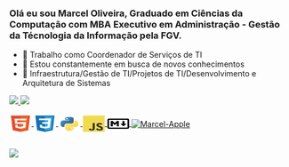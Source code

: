 ### Olá eu sou Marcel Oliveira, Graduado em Ciências da Computação com MBA Executivo em Administração - Gestão da Técnologia da Informação pela FGV.

- 🔭 Trabalho como Coordenador de Serviços de TI
- 🌱 Estou constantemente em busca de novos conhecimentos
- 💪 Infraestrutura/Gestão de TI/Projetos de TI/Desenvolvimento e Arquitetura de Sistemas

<div aling ="center">
<a href="https://github.com/br-marcel-oliveira">
<img height="180em"src="https://github-readme-stats.vercel.app/api?username=br-marcel-oliveira&show_icons=true&theme=dracula&include_all_commits=ture&count_private=ture"/>
<img height="180em"src="https://github-readme-stats.vercel.app/api/top-langs/?username=br-marcel-oliveira&layout=compact&langs_count=10&theme=dracula"/>
</div>

<div style="Display: inline_block"><br>
<img align="center" alt="Marcel-HMTL" height ="30" width="40"src="https://raw.githubusercontent.com/devicons/devicon/master/icons/html5/html5-original.svg">
<img align="center" alt="Marcel-CSS" height ="30" width="40"src="https://raw.githubusercontent.com/devicons/devicon/master/icons/css3/css3-original.svg">
<img align="center" alt="Marcel-Python" height ="30" width="40"src="https://raw.githubusercontent.com/devicons/devicon/master/icons/python/python-original.svg">
<img align="center" alt="Marcel-JS" height ="30" width="40"src="https://raw.githubusercontent.com/devicons/devicon/master/icons/javascript/javascript-original.svg">
<img align="center" alt="Marcel-Markdown" height ="30" width="40"src="https://raw.githubusercontent.com/devicons/devicon/master/icons/markdown/markdown-original.svg">
<img align="center" alt="Marcel-Apple" height ="30"width = "40" src="https://cdn.jsdelivr.net/gh/devicons/devicon/icons/apple/apple-original.svg" />  
</div>

##
<div>
 <a href="https://br.linkedin.com/in/marceloliveira" target="_blank"><img src="https://img.shields.io/badge/-LinkedIn-%230077B5?style=for-the-badge&logo=linkedin&logoColor=white" target="_blank"></a> 
</div>




<!--
**br-marcel-oliveira/br-marcel-oliveira** is a ✨ _special_ ✨ repository because its `README.md` (this file) appears on your GitHub profile.

Here are some ideas to get you started:

- 🔭 I’m currently working on ...
- 🌱 I’m currently learning ...
- 👯 I’m looking to collaborate on ...
- 🤔 I’m looking for help with ...
- 💬 Ask me about ...
- 📫 How to reach me: ...
- 😄 Pronouns: ...
- ⚡ Fun fact: ...
-->


